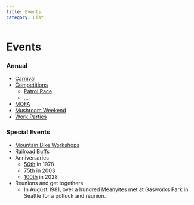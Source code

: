 ```yaml
---
title: Events
category: List
---
```

# Events
### Annual
* [Carnival](Carnival)
* [Competitions](Competitions)
    * [Patrol Race](Patrol-Race)
    * ...
* [MOFA](MOFA)
* [Mushroom Weekend](Mushroom-Weekend)
* [Work Parties](Work-Parties)

### Special Events
* [Mountain Bike Workshops](Mountain-Bike-Workshops)
* [Railroad Buffs](Railroad-Buffs)
* Anniversaries
    * [50th](Anniversary#50th) in 1978
    * [75th](Anniversary#75th) in 2003
    * [100th](Anniversary#100th) in 2028
* Reunions and get togethers
    * In August 1981, over a hundred Meanyites met at Gasworks Park in Seattle for a potluck and reunion.
